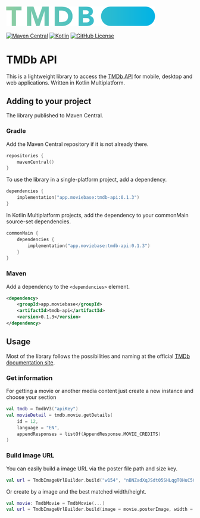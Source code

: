 <a href="https://www.themoviedb.org"><img alt="TMDb" src="doc/images/blue_short.svg" width="400"></a>

[![Maven Central](https://img.shields.io/maven-central/v/app.moviebase/tmdb-api?label=Maven%20Central)](https://search.maven.org/artifact/app.moviebase/tmdb-api)
[![Kotlin](https://img.shields.io/badge/kotlin-1.4.32-blue.svg?logo=kotlin)](http://kotlinlang.org)
[![GitHub License](https://img.shields.io/badge/license-Apache%20License%202.0-blue.svg?style=flat)](http://www.apache.org/licenses/LICENSE-2.0)


TMDb API
===========================
This is a lightweight library to access the [TMDb API](https://developers.themoviedb.org/3) for mobile, desktop and web applications. Written in Kotlin Multiplatform.

## Adding to your project

The library published to Maven Central.

### Gradle

Add the Maven Central repository if it is not already there.

```kotlin
repositories {
    mavenCentral()
}
```

To use the library in a single-platform project, add a dependency.

```kotlin
dependencies {
    implementation("app.moviebase:tmdb-api:0.1.3")
}
```

In Kotlin Multiplatform projects, add the dependency to your commonMain source-set dependencies.

```kotlin
commonMain {
    dependencies {
        implementation("app.moviebase:tmdb-api:0.1.3")
    }
}
``` 

### Maven

Add a dependency to the `<dependencies>` element.

```xml
<dependency>
    <groupId>app.moviebase</groupId>
    <artifactId>tmdb-api</artifactId>
    <version>0.1.3</version>
</dependency>
```


## Usage
Most of the library follows the possibilities and naming at the official [TMDb documentation site](https://developers.themoviedb.org/3/getting-started).


### Get information
For getting a movie or another media content just create a new instance and choose your section

```kotlin
val tmdb = TmdbV3("apiKey")
val movieDetail = tmdb.movie.getDetails(
    id = 12,
    language = "EN",
    appendResponses = listOf(AppendResponse.MOVIE_CREDITS)
)
```

### Build image URL

You can easily build a image URL via the poster file path and size key.  

```kotlin
val url = TmdbImageUrlBuilder.build("w154", "nBNZadXqJSdt05SHLqgT0HuC5Gm.jpg")
```

Or create by a image and the best matched width/height.

```kotlin
val movie: TmdbMovie = TmdbMovie(...)
val url = TmdbImageUrlBuilder.build(image = movie.posterImage, width = 200,height = 300)
```
